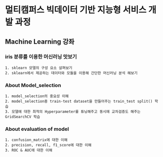 # 멀티캠퍼스 빅데이터 기반 지능형 서비스 개발 과정
## Machine Learning 강좌
### iris 분류를 이용한 머신러닝 맛보기
    1. sklearn 모델의 구성 요소 살펴보기
    2. sklearn에서 제공하는 데이터와 모듈을 이용해 간단한 머신러닝 분석 해보기
### About Model_selection
    1. model_selection의 중요성 이해
    2. model_selection중 train-test dataset을 만들어주는 train_test split() 학습
    3. 모델에 대한 최적의 Hyperparameter를 튜닝해주고 동시에 교차검증도 해주는 GridSearchCV 학습
### About evaluation of model
    1. confusion_matrix에 대한 이해
    2. precision, recall, f1_score에 대한 이해
    3. ROC & AUC에 대한 이해